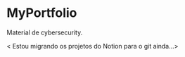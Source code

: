 # MyPortfolio
Material de cybersecurity.

< Estou migrando os projetos do Notion para o git ainda...>
